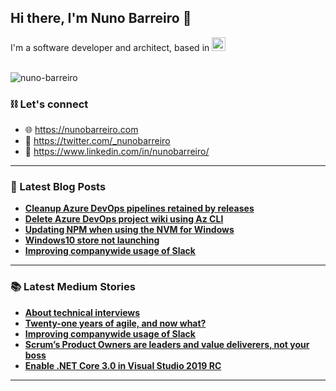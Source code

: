 ## Hi there, I'm Nuno Barreiro 👋

I'm a software developer and architect, based in <img src="https://github.githubassets.com/images/icons/emoji/unicode/1f1f5-1f1f9.png?v8" alt="Portugal" width="22">

<br />

<img align="center" src="https://github-readme-stats.vercel.app/api?username=nuno-barreiro&show_icons=true&hide_border=true&custom_title=Nuno%27s%20Stats" alt="nuno-barreiro" />

<br />

### ⛓️ Let's connect
- 🌐 https://nunobarreiro.com
- 🐤 https://twitter.com/_nunobarreiro
- 💼 https://www.linkedin.com/in/nunobarreiro/

---

### 📕 Latest Blog Posts
<!--START_SECTION:blogfeed-->
- **[Cleanup Azure DevOps pipelines retained by releases](https:&#x2F;&#x2F;nunobarreiro.com&#x2F;posts&#x2F;cleanup-devops-pipelines-retained)**
- **[Delete Azure DevOps project wiki using Az CLI](https:&#x2F;&#x2F;nunobarreiro.com&#x2F;posts&#x2F;delete-azure-devops-project-wiki-with-az-cli)**
- **[Updating NPM when using the NVM for Windows](https:&#x2F;&#x2F;nunobarreiro.com&#x2F;posts&#x2F;updating-npm-with-nvm-for-windows)**
- **[Windows10 store not launching](https:&#x2F;&#x2F;nunobarreiro.com&#x2F;posts&#x2F;win10-store-not-launching)**
- **[Improving companywide usage of Slack](https:&#x2F;&#x2F;nunobarreiro.com&#x2F;posts&#x2F;improving-companywide-usage-of-slack)**
<!--END_SECTION:blogfeed-->

---

### 📚 Latest Medium Stories
<!--START_SECTION:mediumfeed-->
- **[About technical interviews](https:&#x2F;&#x2F;medium.com&#x2F;@nunobarreiro&#x2F;about-technical-interviews-2c4b8838acb0?source&#x3D;rss-a43e7ffb7972------2)**
- **[Twenty-one years of agile, and now what?](https:&#x2F;&#x2F;medium.com&#x2F;@nunobarreiro&#x2F;twenty-one-years-of-agile-and-now-what-c35a5ed550bf?source&#x3D;rss-a43e7ffb7972------2)**
- **[Improving companywide usage of Slack](https:&#x2F;&#x2F;medium.com&#x2F;@nunobarreiro&#x2F;improving-companywide-usage-of-slack-bb6bf58719e5?source&#x3D;rss-a43e7ffb7972------2)**
- **[Scrum’s Product Owners are leaders and value deliverers, not your boss](https:&#x2F;&#x2F;medium.com&#x2F;@nunobarreiro&#x2F;scrums-product-owners-are-leaders-and-value-deliverers-not-your-boss-9e9a89deb98c?source&#x3D;rss-a43e7ffb7972------2)**
- **[Enable .NET Core 3.0 in Visual Studio 2019 RC](https:&#x2F;&#x2F;medium.com&#x2F;@nunobarreiro&#x2F;enable-net-core-3-0-in-visual-studio-2019-rc-c8eb8d0b708c?source&#x3D;rss-a43e7ffb7972------2)**
<!--END_SECTION:mediumfeed-->

---